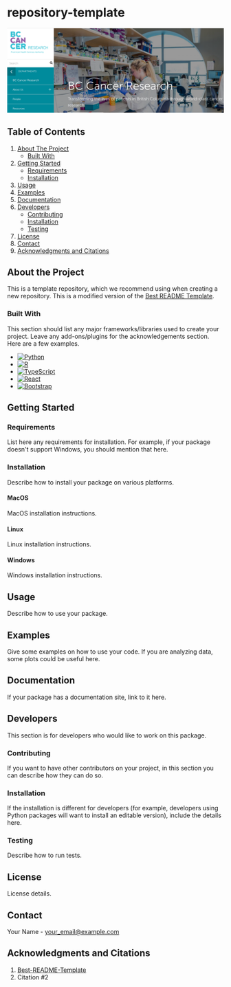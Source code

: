 <!-- PROJECT SHIELDS -->
<!--
*** I'm using markdown "reference style" links for readability.
*** Reference links are enclosed in brackets [ ] instead of parentheses ( ).
*** See the bottom of this document for the declaration of the reference variables
*** for contributors-url, forks-url, etc. This is an optional, concise syntax you may use.
*** https://www.markdownguide.org/basic-syntax/#reference-style-links
-->

# repository-template

[![Project Image][project-image]](https://bccrc.ca)

## Table of Contents

<!-- TABLE OF CONTENTS -->
  <ol>
    <li>
      <a href="#about-the-project">About The Project</a>
      <ul>
        <li><a href="#built-with">Built With</a></li>
      </ul>
    </li>
    <li>
      <a href="#getting-started">Getting Started</a>
      <ul>
        <li><a href="#requirements">Requirements</a></li>
        <li><a href="#installation">Installation</a></li>
      </ul>
    </li>
    <li><a href="#usage">Usage</a></li>
    <li><a href="#examples">Examples</a></li>
    <li><a href="#documentation">Documentation</a></li>
    <li>
      <a href="#developers">Developers</a>
      <ul>
        <li><a href="#contributing">Contributing</a></li>
        <li><a href="#installation-1">Installation</a></li>
        <li><a href="#testing">Testing</a></li>
      </ul>
    </li>
    <li><a href="#license">License</a></li>
    <li><a href="#contact">Contact</a></li>
    <li><a href="#acknowledgments-and-citations">Acknowledgments and Citations</a></li>
  </ol>

## About the Project

This is a template repository, which we recommend using when creating a new repository. This is a modified version of the
[Best README Template](https://github.com/othneildrew/Best-README-Template).

### Built With

This section should list any major frameworks/libraries used to create your project. Leave any add-ons/plugins for the acknowledgements section. Here are a few examples.

* [![Python][Python-shield]][Python-url]
* [![R][R-shield]][R-url]
* [![TypeScript][TypeScript-shield]][TypeScript-url]
* [![React][React.js]][React-url]
* [![Bootstrap][Bootstrap-shield]][Bootstrap-url]

## Getting Started

### Requirements

List here any requirements for installation. For example, if your package doesn't support Windows,
you should mention that here.

### Installation

Describe how to install your package on various platforms.

#### MacOS

MacOS installation instructions.

#### Linux

Linux installation instructions.

#### Windows

Windows installation instructions.

## Usage

Describe how to use your package.

## Examples

Give some examples on how to use your code. If you are analyzing data, some plots could be useful here.

## Documentation

If your package has a documentation site, link to it here.

## Developers

This section is for developers who would like to work on this package.

### Contributing

If you want to have other contributors on your project, in this section you can describe how they can do so.

### Installation

If the installation is different for developers (for example, developers using Python packages will want to install an
editable version), include the details here.

### Testing

Describe how to run tests.

## License

License details.

## Contact

Your Name - your_email@example.com

## Acknowledgments and Citations

1. [Best-README-Template](https://github.com/othneildrew/Best-README-Template)
2. Citation #2


<!-- MARKDOWN LINKS & IMAGES -->
<!-- https://www.markdownguide.org/basic-syntax/#reference-style-links -->
[project-image]: images/bccrc-website.png
[Python-shield]: https://img.shields.io/badge/python-3670A0?style=for-the-badge&logo=python&logoColor=ffdd54
[Python-url]: https://www.python.org/
[R-shield]: https://img.shields.io/badge/R-2266b8?style=for-the-badge&logo=r&logoColor=white
[R-url]: https://www.r-project.org/
[TypeScript-shield]: https://img.shields.io/badge/TypeScript-3178C6?style=for-the-badge&logo=typescript&logoColor=white
[TypeScript-url]: https://www.typescriptlang.org/
[React.js]: https://img.shields.io/badge/React-20232A?style=for-the-badge&logo=react&logoColor=61DAFB
[React-url]: https://reactjs.org/
[Bootstrap-shield]: https://img.shields.io/badge/Bootstrap-563D7C?style=for-the-badge&logo=bootstrap&logoColor=white
[Bootstrap-url]: https://getbootstrap.com

